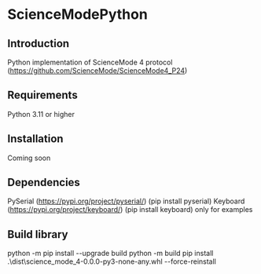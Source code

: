 # ScienceModePython

## Introduction

Python implementation of ScienceMode 4 protocol (https://github.com/ScienceMode/ScienceMode4_P24)

## Requirements

Python 3.11 or higher

## Installation

Coming soon

## Dependencies

PySerial (https://pypi.org/project/pyserial/) (pip install pyserial)
Keyboard (https://pypi.org/project/keyboard/) (pip install keyboard) only for examples

## Build library

python -m pip install --upgrade build
python -m build
pip install .\dist\science_mode_4-0.0.0-py3-none-any.whl --force-reinstall
